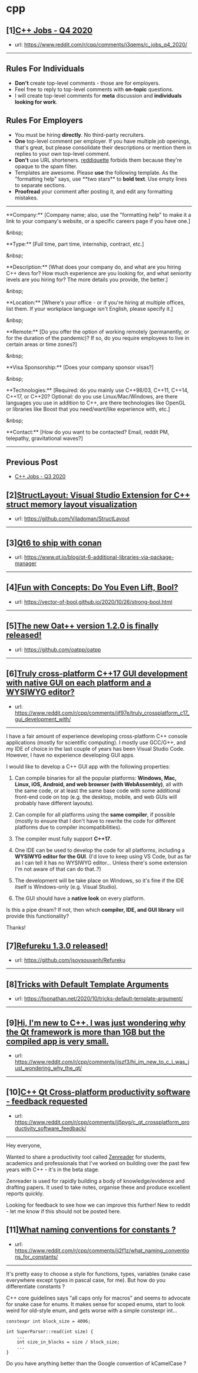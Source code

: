 # cpp
## [1][C++ Jobs - Q4 2020](https://www.reddit.com/r/cpp/comments/j3qems/c_jobs_q4_2020/)
- url: https://www.reddit.com/r/cpp/comments/j3qems/c_jobs_q4_2020/
---
Rules For Individuals
---------------------

* **Don't** create top-level comments - those are for employers.
* Feel free to reply to top-level comments with **on-topic** questions.
* I will create top-level comments for **meta** discussion and **individuals looking for work**.

Rules For Employers
---------------------

* You must be hiring **directly**. No third-party recruiters.
* **One** top-level comment per employer. If you have multiple job openings, that's great, but please consolidate their descriptions or mention them in replies to your own top-level comment.
* **Don't** use URL shorteners. [reddiquette](https://www.reddithelp.com/en/categories/reddit-101/reddit-basics/reddiquette) forbids them because they're opaque to the spam filter.
* Templates are awesome. Please **use** the following template. As the "formatting help" says, use \*\*two stars\*\* to **bold text**. Use empty lines to separate sections.
* **Proofread** your comment after posting it, and edit any formatting mistakes.

---

\*\*Company:\*\* [Company name; also, use the "formatting help" to make it a link to your company's website, or a specific careers page if you have one.]

&amp;nbsp;

\*\*Type:\*\* [Full time, part time, internship, contract, etc.]

&amp;nbsp;

\*\*Description:\*\* [What does your company do, and what are you hiring C++ devs for? How much experience are you looking for, and what seniority levels are you hiring for? The more details you provide, the better.]

&amp;nbsp;

\*\*Location:\*\* [Where's your office - or if you're hiring at multiple offices, list them. If your workplace language isn't English, please specify it.]

&amp;nbsp;

\*\*Remote:\*\* [Do you offer the option of working remotely (permanently, or for the duration of the pandemic)? If so, do you require employees to live in certain areas or time zones?]

&amp;nbsp;

\*\*Visa Sponsorship:\*\* [Does your company sponsor visas?]

&amp;nbsp;

\*\*Technologies:\*\* [Required: do you mainly use C++98/03, C++11, C++14, C++17, or C++20? Optional: do you use Linux/Mac/Windows, are there languages you use in addition to C++, are there technologies like OpenGL or libraries like Boost that you need/want/like experience with, etc.]

&amp;nbsp;

\*\*Contact:\*\* [How do you want to be contacted? Email, reddit PM, telepathy, gravitational waves?]

---

Previous Post
--------------

* [C++ Jobs - Q3 2020](https://www.reddit.com/r/cpp/comments/hjnaf2/c_jobs_q3_2020/)
## [2][StructLayout: Visual Studio Extension for C++ struct memory layout visualization](https://www.reddit.com/r/cpp/comments/jji9ej/structlayout_visual_studio_extension_for_c_struct/)
- url: https://github.com/Viladoman/StructLayout
---

## [3][Qt6 to ship with conan](https://www.reddit.com/r/cpp/comments/jjnqoq/qt6_to_ship_with_conan/)
- url: https://www.qt.io/blog/qt-6-additional-libraries-via-package-manager
---

## [4][Fun with Concepts: Do You Even Lift, Bool?](https://www.reddit.com/r/cpp/comments/jj48jm/fun_with_concepts_do_you_even_lift_bool/)
- url: https://vector-of-bool.github.io/2020/10/26/strong-bool.html
---

## [5][The new Oat++ version 1.2.0 is finally released!](https://www.reddit.com/r/cpp/comments/jjdk5z/the_new_oat_version_120_is_finally_released/)
- url: https://github.com/oatpp/oatpp
---

## [6][Truly cross-platform C++17 GUI development with native GUI on each platform and a WYSIWYG editor?](https://www.reddit.com/r/cpp/comments/jjf97e/truly_crossplatform_c17_gui_development_with/)
- url: https://www.reddit.com/r/cpp/comments/jjf97e/truly_crossplatform_c17_gui_development_with/
---
I have a fair amount of experience developing cross-platform C++ console applications (mostly for scientific computing). I mostly use GCC/G++, and my IDE of choice in the last couple of years has been Visual Studio Code. However, I have no experience developing GUI apps.

I would like to develop a C++ GUI app with the following properties:

1. Can compile binaries for all the popular platforms: **Windows, Mac, Linux, iOS, Android, and web browser (with WebAssembly)**, all with the same code, or at least the same base code with some additional front-end code on top (e.g. the desktop, mobile, and web GUIs will probably have different layouts). 

2. Can compile for all platforms using the **same compiler**, if possible (mostly to ensure that I don't have to rewrite the code for different platforms due to compiler incompatibilities).

3. The compiler must fully support **C++17**.

4. One IDE can be used to develop the code for all platforms, including a **WYSIWYG editor for the GUI**. (I'd love to keep using VS Code, but as far as I can tell it has no WYSIWYG editor... Unless there's some extension I'm not aware of that can do that..?)

5. The development will be take place on Windows, so it's fine if the IDE itself is Windows-only (e.g. Visual Studio).

6. The GUI should have a **native look** on every platform.

Is this a pipe dream? If not, then which **compiler, IDE, and GUI library** will provide this functionality?

Thanks!
## [7][Refureku 1.3.0 released!](https://www.reddit.com/r/cpp/comments/jjdc5o/refureku_130_released/)
- url: https://github.com/jsoysouvanh/Refureku
---

## [8][Tricks with Default Template Arguments](https://www.reddit.com/r/cpp/comments/jj37wo/tricks_with_default_template_arguments/)
- url: https://foonathan.net/2020/10/tricks-default-template-argument/
---

## [9][Hi, I'm new to C++. I was just wondering why the Qt framework is more than 1GB but the compiled app is very small.](https://www.reddit.com/r/cpp/comments/jiszf3/hi_im_new_to_c_i_was_just_wondering_why_the_qt/)
- url: https://www.reddit.com/r/cpp/comments/jiszf3/hi_im_new_to_c_i_was_just_wondering_why_the_qt/
---

## [10][C++ Qt Cross-platform productivity software - feedback requested](https://www.reddit.com/r/cpp/comments/jj5pyg/c_qt_crossplatform_productivity_software_feedback/)
- url: https://www.reddit.com/r/cpp/comments/jj5pyg/c_qt_crossplatform_productivity_software_feedback/
---
 Hey everyone,

Wanted to share a productivity tool called [Zenreader](https://www.zenreader.co.uk/?utm_source=reddit&amp;utm_medium=post&amp;utm_campaign=aw20promo) for students, academics and professionals that I've worked on building over the past few years with C++ - it's in the beta stage.

Zenreader is used for rapidly building a body of knowledge/evidence and drafting papers. It used to take notes, organise these and produce excellent reports quickly.

Looking for feedback to see how we can improve this further! New to reddit - let me know if this should not be posted here.
## [11][What naming conventions for constants ?](https://www.reddit.com/r/cpp/comments/jj2f1z/what_naming_conventions_for_constants/)
- url: https://www.reddit.com/r/cpp/comments/jj2f1z/what_naming_conventions_for_constants/
---
It's pretty easy to choose a style for functions, types, variables (snake case everywhere except types in pascal case, for me).  But how do you differentiate constants ?

C++ core guidelines says "all caps only for macros" and seems to advocate for snake case for enums.  It makes sense for scoped enums, start to look weird for old-style enum, and gets worse with a simple constexpr int...

    constexpr int block_size = 4096;
    
    int SuperParser::read(int size) {
        ...
        int size_in_blocks = size / block_size;
        ...
    }

Do you have anything better than the Google convention of kCamelCase ?
